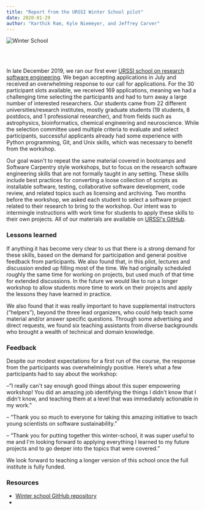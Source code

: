 ```yaml
---
title: "Report from the URSSI Winter School pilot"
date: 2020-01-29
author: "Karthik Ram, Kyle Niemeyer, and Jeffrey Carver"
---
```


![Winter School](https://imgur.com/njacNOL.png)


<br><br>

In late December 2019, we ran our first ever [URSSI school on research software engineering](https://github.com/si2-urssi/winterschool#tentative-schedule). We began accepting applications in July and received an overwhelming response to our call for applications. For the 30 participant slots available, we received 169 applications, meaning we had a challenging time selecting the participants and had to turn away a large number of interested researchers. Our students came from 22 different universities/research institutes, mostly graduate students (19 students, 8 postdocs, and 1 professional researcher), and from fields such as astrophysics, bioinformatics, chemical engineering and neuroscience. While the selection committee used multiple criteria to evaluate and select participants, successful applicants already had some experience with Python programming, Git, and Unix skills, which was necessary to benefit from the workshop.

Our goal wasn't to repeat the same material covered in bootcamps and Software Carpentry style workshops, but to focus on the research software engineering skills that are not formally taught in any setting. These skills include best practices for converting a loose collection of scripts as installable software, testing, collaborative software development, code review, and related topics such as licensing and archiving.  Two months before the workshop, we asked each student to select a software project related to their research to bring to the workshop. Our intent was to intermingle instructions with work time for students to apply these skills to their own projects. All of our materials are available on [URSSI's GitHub](https://github.com/si2-urssi/winterschool#tentative-schedule).


### **Lessons learned**

If anything it has become very clear to us that there is a strong demand for these skills, based on the demand for participation and general positive feedback from participants. We also found that, in this pilot, lectures and discussion ended up filling most of the time. We had originally scheduled roughly the same time for working on projects, but used much of that time for extended discussions. In the future we would like to run a longer workshop to allow students more time to work on their projects and apply the lessons they have learned in practice.

We also found that it was really important to have supplemental instructors (“helpers”), beyond the three lead organizers, who could help teach some material and/or answer specific questions. Through some advertising and direct requests, we found six teaching assistants from diverse backgrounds who brought a wealth of technical and domain knowledge.


### **Feedback**

Despite our modest expectations for a first run of the course, the response from the participants was overwhelmingly positive. Here’s what a few participants had to say about the workshop:

–”I really can't say enough good things about this super empowering workshop! You did an amazing job identifying the things I didn't know that I didn't know, and teaching them at a level that was immediately actionable in my work.”

 – “Thank you so much to everyone for taking this amazing initiative to teach young scientists on software sustainability.”

 – “Thank you for putting together this winter-school, it was super useful to me and I'm looking forward to applying everything I learned to my future projects and to go deeper into the topics that were covered.”

We look forward to teaching a longer version of this school once the full institute is fully funded.

### Resources

- [Winter school GitHub repository](https://github.com/si2-urssi/winterschool)
- 